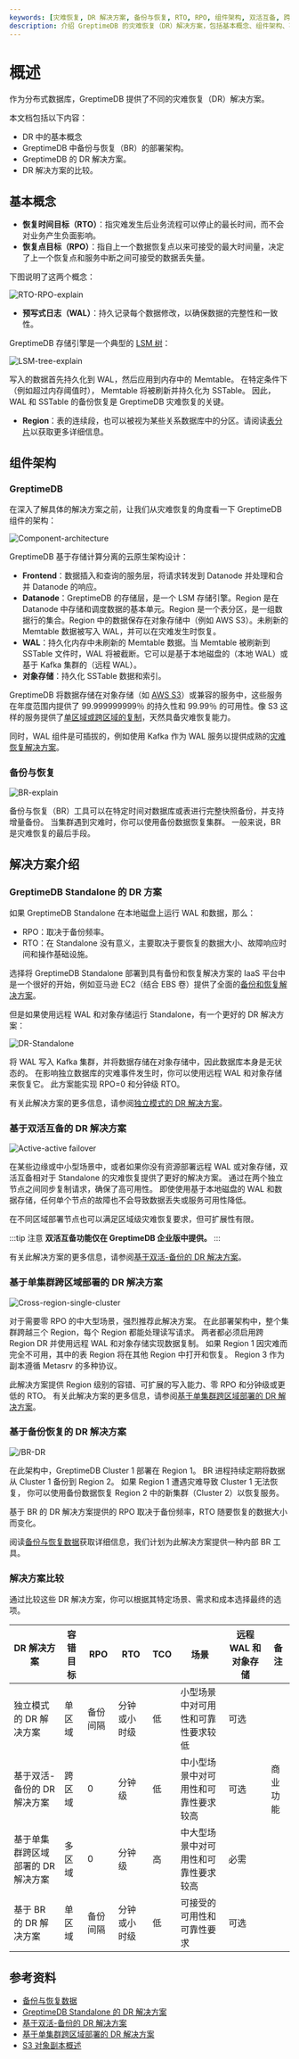 ```yaml
---
keywords: [灾难恢复, DR 解决方案, 备份与恢复, RTO, RPO, 组件架构, 双活互备, 跨区域部署, 数据恢复]
description: 介绍 GreptimeDB 的灾难恢复（DR）解决方案，包括基本概念、组件架构、不同的 DR 解决方案及其比较。
---
```


# 概述

作为分布式数据库，GreptimeDB 提供了不同的灾难恢复（DR）解决方案。

本文档包括以下内容：
* DR 中的基本概念
* GreptimeDB 中备份与恢复（BR）的部署架构。
* GreptimeDB 的 DR 解决方案。
* DR 解决方案的比较。

## 基本概念

* **恢复时间目标（RTO）**：指灾难发生后业务流程可以停止的最长时间，而不会对业务产生负面影响。
* **恢复点目标（RPO）**：指自上一个数据恢复点以来可接受的最大时间量，决定了上一个恢复点和服务中断之间可接受的数据丢失量。

下图说明了这两个概念：

![RTO-RPO-explain](/RTO-RPO-explain.png)

* **预写式日志（WAL）**：持久记录每个数据修改，以确保数据的完整性和一致性。

GreptimeDB 存储引擎是一个典型的 [LSM 树](https://en.wikipedia.org/wiki/Log-structured_merge-tree)：

![LSM-tree-explain](/LSM-tree-explain.png)

写入的数据首先持久化到 WAL，然后应用到内存中的 Memtable。
在特定条件下（例如超过内存阈值时），
Memtable 将被刷新并持久化为 SSTable。
因此，WAL 和 SSTable 的备份恢复是 GreptimeDB 灾难恢复的关键。

* **Region**：表的连续段，也可以被视为某些关系数据库中的分区。请阅读[表分片](/contributor-guide/frontend/table-sharding.md#region)以获取更多详细信息。

## 组件架构

### GreptimeDB

在深入了解具体的解决方案之前，让我们从灾难恢复的角度看一下 GreptimeDB 组件的架构：

![Component-architecture](/Component-architecture.png)

GreptimeDB 基于存储计算分离的云原生架构设计：

* **Frontend**：数据插入和查询的服务层，将请求转发到 Datanode 并处理和合并 Datanode 的响应。
* **Datanode**：GreptimeDB 的存储层，是一个 LSM 存储引擎。Region 是在 Datanode 中存储和调度数据的基本单元。Region 是一个表分区，是一组数据行的集合。Region 中的数据保存在对象存储中（例如 AWS S3）。未刷新的 Memtable 数据被写入 WAL，并可以在灾难发生时恢复。
* **WAL**：持久化内存中未刷新的 Memtable 数据。当 Memtable 被刷新到 SSTable 文件时，WAL 将被截断。它可以是基于本地磁盘的（本地 WAL）或基于 Kafka 集群的（远程 WAL）。
* **对象存储**：持久化 SSTable 数据和索引。

GreptimeDB 将数据存储在对象存储（如 [AWS S3](https://docs.aws.amazon.com/AmazonS3/latest/userguide/DataDurability.html)）或兼容的服务中，这些服务在年度范围内提供了 99.999999999％ 的持久性和 99.99％ 的可用性。像 S3 这样的服务提供了[单区域或跨区域的复制](https://docs.aws.amazon.com/AmazonS3/latest/userguide/replication.html)，天然具备灾难恢复能力。

同时，WAL 组件是可插拔的，例如使用 Kafka 作为 WAL 服务以提供成熟的[灾难恢复解决方案](https://www.confluent.io/blog/disaster-recovery-multi-datacenter-apache-kafka-deployments/)。

### 备份与恢复

![BR-explain](/BR-explain.png)

备份与恢复（BR）工具可以在特定时间对数据库或表进行完整快照备份，并支持增量备份。
当集群遇到灾难时，你可以使用备份数据恢复集群。
一般来说，BR 是灾难恢复的最后手段。

## 解决方案介绍

### GreptimeDB Standalone 的 DR 方案

如果 GreptimeDB Standalone 在本地磁盘上运行 WAL 和数据，那么：

* RPO：取决于备份频率。
* RTO：在 Standalone 没有意义，主要取决于要恢复的数据大小、故障响应时间和操作基础设施。

选择将 GreptimeDB Standalone 部署到具有备份和恢复解决方案的 IaaS 平台中是一个很好的开始，例如亚马逊 EC2（结合 EBS 卷）提供了全面的[备份和恢复解决方案](https://docs.aws.amazon.com/zh_cn/prescriptive-guidance/latest/backup-recovery/backup-recovery-ec2-ebs.html)。

但是如果使用远程 WAL 和对象存储运行 Standalone，有一个更好的 DR 解决方案：

![DR-Standalone](/DR-Standalone.png)

将 WAL 写入 Kafka 集群，并将数据存储在对象存储中，因此数据库本身是无状态的。
在影响独立数据库的灾难事件发生时，你可以使用远程 WAL 和对象存储来恢复它。
此方案能实现 RPO=0 和分钟级 RTO。

有关此解决方案的更多信息，请参阅[独立模式的 DR 解决方案](./dr-solution-for-standalone.md)。

### 基于双活互备的 DR 解决方案

![Active-active failover](/active-active-failover.png)

在某些边缘或中小型场景中，或者如果你没有资源部署远程 WAL 或对象存储，双活互备相对于 Standalone 的灾难恢复提供了更好的解决方案。
通过在两个独立节点之间同步复制请求，确保了高可用性。
即使使用基于本地磁盘的 WAL 和数据存储，任何单个节点的故障也不会导致数据丢失或服务可用性降低。

在不同区域部署节点也可以满足区域级灾难恢复要求，但可扩展性有限。

:::tip 注意
**双活互备功能仅在 GreptimeDB 企业版中提供。**
:::

有关此解决方案的更多信息，请参阅[基于双活-备份的 DR 解决方案](/enterprise/administration/disaster-recovery/dr-solution-based-on-active-active-failover.md)。

### 基于单集群跨区域部署的 DR 解决方案

![Cross-region-single-cluster](/Cross-region-single-cluster.png)

对于需要零 RPO 的中大型场景，强烈推荐此解决方案。
在此部署架构中，整个集群跨越三个 Region，每个 Region 都能处理读写请求。
两者都必须启用跨 Region DR 并使用远程 WAL 和对象存储实现数据复制。
如果 Region 1 因灾难而完全不可用，其中的表 Region 将在其他 Region 中打开和恢复。
Region 3 作为副本遵循 Metasrv 的多种协议。

此解决方案提供 Region 级别的容错、可扩展的写入能力、零 RPO 和分钟级或更低的 RTO。
有关此解决方案的更多信息，请参阅[基于单集群跨区域部署的 DR 解决方案](./dr-solution-based-on-cross-region-deployment-in-single-cluster.md)。

### 基于备份恢复的 DR 解决方案

![/BR-DR](/BR-DR.png)

在此架构中，GreptimeDB Cluster 1 部署在 Region 1。
BR 进程持续定期将数据从 Cluster 1 备份到 Region 2。
如果 Region 1 遭遇灾难导致 Cluster 1 无法恢复，
你可以使用备份数据恢复 Region 2 中的新集群（Cluster 2）以恢复服务。

基于 BR 的 DR 解决方案提供的 RPO 取决于备份频率，RTO 随要恢复的数据大小而变化。

阅读[备份与恢复数据](./back-up-&-restore-data.md)获取详细信息，我们计划为此解决方案提供一种内部 BR 工具。

### 解决方案比较

通过比较这些 DR 解决方案，你可以根据其特定场景、需求和成本选择最终的选项。


|     DR 解决方案 | 容错目标 |  RPO | RTO | TCO | 场景 | 远程 WAL 和对象存储 | 备注 |
| ------------- | ------------------------- | ----- | ----- | ----- | ---------------- | --------- | --------|
|  独立模式的 DR 解决方案| 单区域 | 备份间隔 | 分钟或小时级 | 低 | 小型场景中对可用性和可靠性要求较低 |  可选 | |
|  基于双活-备份的 DR 解决方案| 跨区域 | 0 | 分钟级 | 低 | 中小型场景中对可用性和可靠性要求较高 |  可选 | 商业功能 |
|  基于单集群跨区域部署的 DR 解决方案| 多区域 | 0 | 分钟级 | 高 | 中大型场景中对可用性和可靠性要求较高 |  必需 | |
|  基于 BR 的 DR 解决方案 | 单区域 | 备份间隔 | 分钟或小时级 | 低 | 可接受的可用性和可靠性要求 | 可选 | |


## 参考资料

* [备份与恢复数据](./back-up-&-restore-data.md)
* [GreptimeDB Standalone 的 DR 解决方案](./dr-solution-for-standalone.md)
* [基于双活-备份的 DR 解决方案](/enterprise/administration/disaster-recovery/dr-solution-based-on-active-active-failover.md)
* [基于单集群跨区域部署的 DR 解决方案](./dr-solution-based-on-cross-region-deployment-in-single-cluster.md)
* [S3 对象副本概述](https://docs.aws.amazon.com/AmazonS3/latest/userguide/replication.html)
